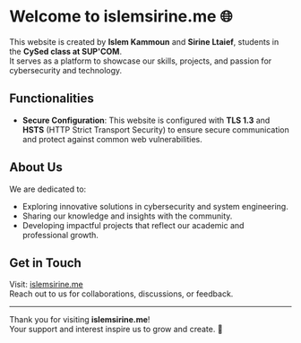 # Welcome to islemsirine.me 🌐

This website is created by **Islem Kammoun** and **Sirine Ltaief**, students in the **CySed class at SUP'COM**.  
It serves as a platform to showcase our skills, projects, and passion for cybersecurity and technology.

## Functionalities

- **Secure Configuration**: This website is configured with **TLS 1.3** and **HSTS** (HTTP Strict Transport Security) to ensure secure communication and protect against common web vulnerabilities.

## About Us

We are dedicated to:
- Exploring innovative solutions in cybersecurity and system engineering.
- Sharing our knowledge and insights with the community.
- Developing impactful projects that reflect our academic and professional growth.

## Get in Touch

Visit: [islemsirine.me](https://islemsirine.me)  
Reach out to us for collaborations, discussions, or feedback.

---

Thank you for visiting **islemsirine.me**!  
Your support and interest inspire us to grow and create. 🚀
